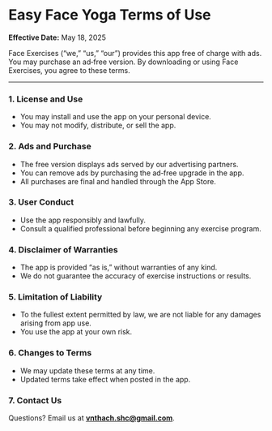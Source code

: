 # Easy Face Yoga Terms of Use

**Effective Date:** May 18, 2025

Face Exercises (“we,” “us,” “our”) provides this app free of charge with ads. You may purchase an ad‑free version. By downloading or using Face Exercises, you agree to these terms.

---

### 1. License and Use
- You may install and use the app on your personal device.
- You may not modify, distribute, or sell the app.

### 2. Ads and Purchase
- The free version displays ads served by our advertising partners.
- You can remove ads by purchasing the ad‑free upgrade in the app.
- All purchases are final and handled through the App Store.

### 3. User Conduct
- Use the app responsibly and lawfully.
- Consult a qualified professional before beginning any exercise program.

### 4. Disclaimer of Warranties
- The app is provided “as is,” without warranties of any kind.
- We do not guarantee the accuracy of exercise instructions or results.

### 5. Limitation of Liability
- To the fullest extent permitted by law, we are not liable for any damages arising from app use.
- You use the app at your own risk.

### 6. Changes to Terms
- We may update these terms at any time.
- Updated terms take effect when posted in the app.

### 7. Contact Us
Questions? Email us at **vnthach.shc@gmail.com**.
